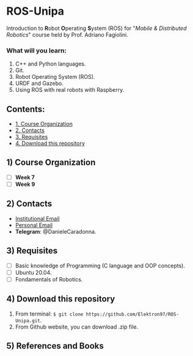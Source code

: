 # ROS-Unipa
Introduction to **R**obot **O**perating **S**ystem (ROS) for "*Mobile & Distributed Robotics*" course held by Prof. Adriano Fagiolini.
### What will you learn:
1. C++ and Python languages.
2. Git.
3. Robot Operating System (ROS).
4. URDF and Gazebo.
5. Using ROS with real robots with Raspberry.
## Contents:
* [1. Course Organization](#1-course-organization)
* [2. Contacts](#2-contacts)
* [3. Requisites](#3-requisites)
* [4. Download this repository](#4-download-this-repository)

## 1) Course Organization
- [ ] **Week 7**
- [ ] **Week 9**

## 2) Contacts
- [Institutional Email](mailto:Daniele.Caradonna@santannapisa.it)
- [Personal Email](mailto:danele.caradonna@gmail.com)
- **Telegram**: @DanieleCaradonna.

## 3) Requisites
- [ ] Basic knowledge of Programming (C language and OOP concepts).
- [ ] Ubuntu 20.04.
- [ ] Fondamentals of Robotics. 

## 4) Download this repository
1. From terminal:
`$ git clone https://github.com/Elektron97/ROS-Unipa.git`.
2. From Github website, you can download .zip file.

## 5) References and Books
[^1]: ROS official tutorials, avaible [online](http://wiki.ros.org/ROS/Tutorials).

[^2]: Robot Operating System for Absolute Beginners, books avaible on [books](docs/books/lentin-joseph-robot-operating-system-ros-for-absolute-2018.pdf) folder.

[^3]: Mastering ROS for Robotics Programming, books avaible on [books](docs/books/Lentin_Joseph_Jonathan_Cacace_Mastering_ROS_for_Robotics_Programming.pdf) folder.

